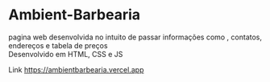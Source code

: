 # Ambient-Barbearia

pagina web desenvolvida no intuito de passar informações como , contatos, endereços e tabela de preços  
Desenvolvido em HTML, CSS e JS

Link https://ambientbarbearia.vercel.app
